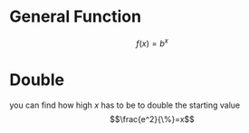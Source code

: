 # General Function
$$f(x)=b^x$$
# Double
you can find how high $x$ has to be to double the starting value $$\frac{e^2}{\%}=x$$
